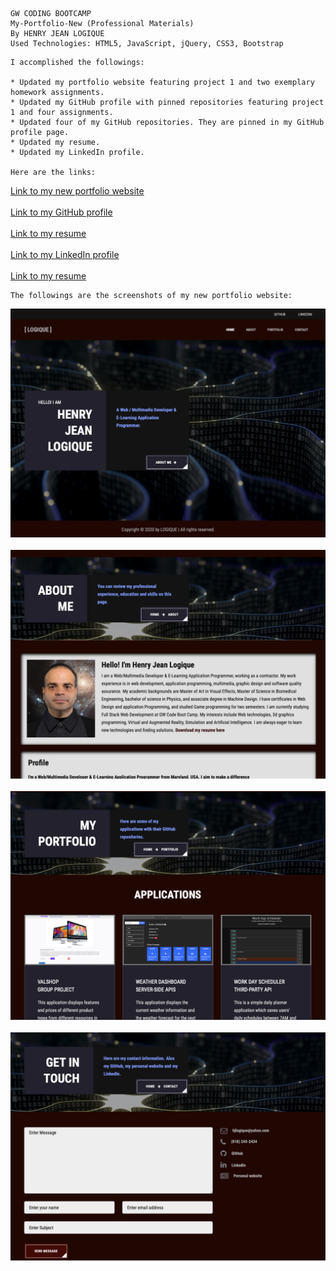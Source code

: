 
```
GW CODING BOOTCAMP
My-Portfolio-New (Professional Materials)  
By HENRY JEAN LOGIQUE
Used Technologies: HTML5, JavaScript, jQuery, CSS3, Bootstrap
```
```
I accomplished the followings:

* Updated my portfolio website featuring project 1 and two exemplary homework assignments.
* Updated my GitHub profile with pinned repositories featuring project 1 and four assignments.
* Updated four of my GitHub repositories. They are pinned in my GitHub profile page.
* Updated my resume.
* Updated my LinkedIn profile.

Here are the links:
```
[Link to my new portfolio website](https://hjlogique.github.io/My-Portfolio-New/)
<br/><br/>
[Link to my GitHub profile](https://github.com/hjlogique)
<br/><br/>
[Link to my resume](docs/henrylogique_resume.pdf)
<br/><br/>
[Link to my LinkedIn profile](https://www.linkedin.com/in/henry-jean-logique-b63707b3/)
<br/><br/>
[Link to my resume](docs/henrylogique_resume.pdf)

```
The followings are the screenshots of my new portfolio website:
```
![Home Page](/screenshots/pic1.png)
<br/><br/>
![About Page](/screenshots/pic2.png)
<br/><br/>
![Portfolio Page](/screenshots/pic3.png)
<br/><br/>
![Contact Page](/screenshots/pic4.png)
